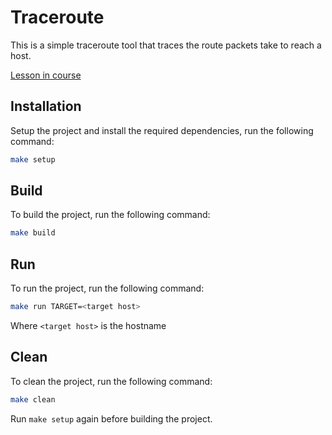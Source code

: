 # Traceroute

This is a simple traceroute tool that traces the route packets take to reach a host.

[Lesson in course](https://codedeviate.github.io/aicollection/go-tools-traceroute.html)

## Installation

Setup the project and install the required dependencies, run the following command:

```bash
make setup
```

## Build

To build the project, run the following command:

```bash
make build
```

## Run

To run the project, run the following command:

```bash
make run TARGET=<target host>
```

Where `<target host>` is the hostname

## Clean

To clean the project, run the following command:

```bash
make clean
```

Run `make setup` again before building the project.
